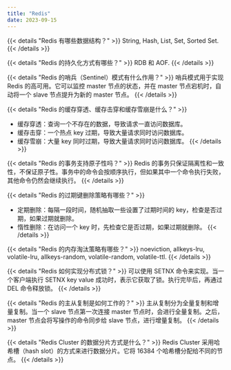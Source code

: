 ```yaml
---
title: "Redis"
date: 2023-09-15
---
```


{{< details "Redis 有哪些数据结构？" >}}
String, Hash, List, Set, Sorted Set.
{{< /details >}}

{{< details "Redis 的持久化方式有哪些？" >}}
RDB 和 AOF.
{{< /details >}}

{{< details "Redis 的哨兵（Sentinel）模式有什么作用？" >}}
哨兵模式用于实现 Redis 的高可用。它可以监控 master 节点的状态，并在 master 节点宕机时，自动将一个 slave 节点提升为新的 master 节点。
{{< /details >}}

{{< details "Redis 的缓存穿透、缓存击穿和缓存雪崩是什么？" >}}
- 缓存穿透：查询一个不存在的数据，导致请求一直访问数据库。
- 缓存击穿：一个热点 key 过期，导致大量请求同时访问数据库。
- 缓存雪崩：大量 key 同时过期，导致大量请求同时访问数据库。
{{< /details >}}

{{< details "Redis 的事务支持原子性吗？" >}}
Redis 的事务只保证隔离性和一致性，不保证原子性。事务中的命令会按顺序执行，但如果其中一个命令执行失败，其他命令仍然会继续执行。
{{< /details >}}

{{< details "Redis 的过期键删除策略有哪些？" >}}
- 定期删除：每隔一段时间，随机抽取一些设置了过期时间的 key，检查是否过期，如果过期就删除。
- 惰性删除：在访问一个 key 时，先检查它是否过期，如果过期就删除。
{{< /details >}}

{{< details "Redis 的内存淘汰策略有哪些？" >}}
noeviction, allkeys-lru, volatile-lru, allkeys-random, volatile-random, volatile-ttl.
{{< /details >}}

{{< details "Redis 如何实现分布式锁？" >}}
可以使用 SETNX 命令来实现。当一个客户端执行 SETNX key value 成功时，表示它获取了锁。执行完毕后，再通过 DEL 命令释放锁。
{{< /details >}}

{{< details "Redis 的主从复制是如何工作的？" >}}
主从复制分为全量复制和增量复制。当一个 slave 节点第一次连接 master 节点时，会进行全量复制。之后，master 节点会将写操作的命令同步给 slave 节点，进行增量复制。
{{< /details >}}

{{< details "Redis Cluster 的数据分片方式是什么？" >}}
Redis Cluster 采用哈希槽（hash slot）的方式来进行数据分片。它将 16384 个哈希槽分配给不同的节点。
{{< /details >}} 